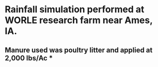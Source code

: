 # Rainfall simulation performed at WORLE research farm near Ames, IA.   
## Manure used was poultry litter and applied at 2,000 lbs/Ac *
